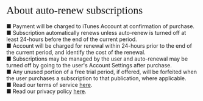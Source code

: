 <br />
<div id="ppHeader" style="font-family: verdana; font-size: 21pt; margin: 0px auto;">About auto-renew subscriptions</div>
<br />
■ Payment will be charged to iTunes Account at confirmation of purchase.<br />
■ Subscription automatically renews unless auto-renew is turned off at least 24-hours before the end of the current period.<br />
■ Account will be charged for renewal within 24-hours prior to the end of the current period, and identify the cost of the renewal.<br />
■ Subscriptions may be managed by the user and auto-renewal may be turned off by going to the user's Account Settings after purchase.<br />
■ Any unused portion of a free trial period, if offered, will be forfeited when the user purchases a subscription to that publication, where applicable.<br />
■ Read our terms of service <a href="https://follows.bobgoo.com/tos">here</a>.<br />
■ Read our privacy policy <a href="https://follows.bobgoo.com/privacy">here</a>.